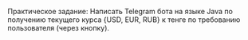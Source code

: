 Практическое задание: Написать Telegram бота на языке Java по получению текущего курса {USD, EUR, RUB} 
к тенге по требованию пользователя (через кнопку). 
